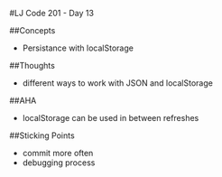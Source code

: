 #LJ Code 201 - Day 13

##Concepts
* Persistance with localStorage

##Thoughts
* different ways to work with JSON and localStorage

##AHA
* localStorage can be used in between refreshes

##Sticking Points
* commit more often
* debugging process
